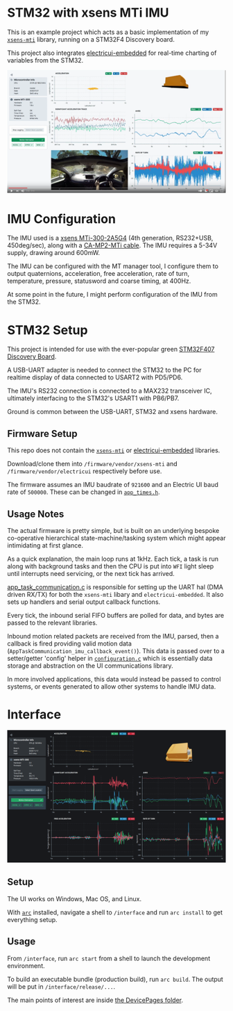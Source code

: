 # STM32 with xsens MTi IMU

This is an example project which acts as a basic implementation of my [`xsens-mti`](https://github.com/Scottapotamas/xsens-mti) library, running on a STM32F4 Discovery board.

This project also integrates [electricui-embedded](https://github.com/electricui/electricui-embedded) for real-time charting of variables from the STM32.

[![Youtube video of motion data plotting in car](images/youtube-screenshot.png)](https://youtu.be/H4v7SLDFyrU "Click to watch on YouTube")



# IMU Configuration

The IMU used is a [xsens MTi-300-2A5G4](https://shop.xsens.com/shop/mti-100-series/mti-300-ahrs/mti-300-ahrs-2a8g4) (4th generation, RS232+USB, 450deg/sec), along with a [CA-MP2-MTi cable](https://shop.xsens.com/shop/mti-10-series/accessories/mti-10-series-accessories/ca-mp2-mti). The IMU requires a 5-34V supply, drawing around 600mW.

The IMU can be configured with the MT manager tool, I configure them to output quaternions, acceleration, free acceleration, rate of turn, temperature, pressure, statusword and coarse timing, at 400Hz.

At some point in the future, I might perform configuration of the IMU from the STM32.

# STM32 Setup

This project is intended for use with the ever-popular green [STM32F407 Discovery Board](https://www.st.com/en/evaluation-tools/stm32f4discovery.html).

A USB-UART adapter is needed to connect the STM32 to the PC for realtime display of data connected to USART2 with PD5/PD6.

The IMU's RS232 connection is connected to a MAX232 transceiver IC, ultimately interfacing to the STM32's USART1 with PB6/PB7.

Ground is common between the USB-UART, STM32 and xsens hardware.

## Firmware Setup

This repo does not contain the [`xsens-mti`](https://github.com/Scottapotamas/xsens-mti) or [electricui-embedded](https://github.com/electricui/electricui-embedded) libraries.

Download/clone them into `/firmware/vendor/xsens-mti` and `/firmware/vendor/electricui` respectively before use.

The firmware assumes an IMU baudrate of `921600` and an Electric UI baud rate of `500000`. These can be changed in [`app_times.h`](firmware/src/app_state_machines/app_times.h).

## Usage Notes

The actual firmware is pretty simple, but is built on an underlying bespoke co-operative hierarchical state-machine/tasking system which might appear intimidating at first glance.

As a quick explanation, the main loop runs at 1kHz. Each tick, a task is run along with background tasks and then the CPU is put into `WFI` light sleep until interrupts need servicing, or the next tick has arrived.

[app_task_communication.c](/firmware/src/app_state_machines/app_task_communication.c) is responsible for setting up the UART hal (DMA driven RX/TX) for both the `xsens-mti` libary and `electricui-embedded`. It also sets up handlers and serial output callback functions.

Every tick, the inbound serial FIFO buffers are polled for data, and bytes are passed to the relevant libraries.

Inbound motion related packets are received from the IMU, parsed, then a callback is fired providing valid motion data (`AppTaskCommunication_imu_callback_event()`). This data is passed over to a setter/getter 'config' helper in [`configuration.c`](/firmware/src/drivers/configuration.c) which is essentially data storage and abstraction on the UI communications library.

In more involved applications, this data would instead be passed to control systems, or events generated to allow other systems to handle IMU data.

# Interface

![3d-model](images/3d-model.png)

## Setup

The UI works on Windows, Mac OS, and Linux.

With [`arc`](https://electricui.com/install) installed, navigate a shell to `/interface` and run `arc install` to get everything setup.

## Usage

From `/interface`, run `arc start` from a shell to launch the development environment.

To build an executable bundle (production build), run `arc build`. The output will be put in `/interface/release/...`.

The main points of interest are inside [the DevicePages folder](interface/src/application/pages/DevicePages).

